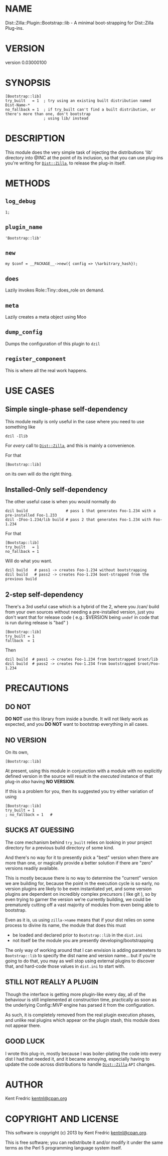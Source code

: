 # NAME

Dist::Zilla::Plugin::Bootstrap::lib - A minimal boot-strapping for Dist::Zilla Plug-ins.

# VERSION

version 0.03000100

# SYNOPSIS

    [Bootstrap::lib]
    try_built   = 1  ; try using an existing built distribution named Dist-Name-*
    no_fallback = 1  ; if try_built can't find a built distribution, or there's more than one, don't bootstrap
                     ; using lib/ instead

# DESCRIPTION

This module does the very simple task of
injecting the distributions 'lib' directory into @INC
at the point of its inclusion, so that you can use
plug-ins you're writing for [`Dist::Zilla`](http://search.cpan.org/perldoc?Dist::Zilla), to release
the plug-in itself.

# METHODS

## `log_debug`
    1;

## `plugin_name`
    'Bootstrap::lib'

## `new`

    my $conf = __PACKAGE__->new({ config => \%arbitrary_hash});

## `does`

Lazily invokes Role::Tiny::does\_role on demand.

## `meta`

Lazily creates a meta object using Moo

## `dump_config`

Dumps the configuration of this plugin to `dzil`

## `register_component`

This is where all the real work happens.

# USE CASES

## Simple single-phase self-dependency

This module really is only useful in the case where you need to use something like

    dzil -Ilib

For _every_ call to [`Dist::Zilla`](http://search.cpan.org/perldoc?Dist::Zilla), and this is mainly a convenience.

For that

    [Bootstrap::lib]

on its own will do the right thing.

## Installed-Only self-dependency

The other useful case is when you would normally do

    dzil build                 # pass 1 that generates Foo-1.234 with a pre-installed Foo-1.233
    dzil -IFoo-1.234/lib build # pass 2 that generates Foo-1.234 with Foo-1.234

For that

    [Bootstap::lib]
    try_built   = 1
    no_fallback = 1

Will do what you want.

    dzil build   # pass1 -> creates Foo-1.234 without bootstrapping
    dzil build   # pass2 -> creates Foo-1.234 boot-strapped from the previous build

## 2-step self-dependency

There's a 3rd useful case which is a hybrid of the 2, where you /can/ build from your own sources without needing a pre-installed version,
just you don't want that for release code ( e.g.: $VERSION being `undef` in code that is run during release is "bad" )

    [Bootstrap::lib]
    try_built = 1
    fallback  = 1

Then

    dzil build  # pass1 -> creates Foo-1.234 from bootstrapped $root/lib
    dzil build  # pass2 -> creates Foo-1.234 from bootstrapped $root/Foo-1.234

# PRECAUTIONS

## DO NOT

__DO NOT__ use this library from inside a bundle. It will not likely work as expected, and you __DO NOT__ want
to bootstrap everything in all cases.

## NO VERSION

On its own,

    [Bootstrap::lib]

At present, using this module in conjunction with a module with no explicitly defined version in the
source will result in the _executed_ instance of that plug-in _also_ having __NO VERSION__.

If this is a problem for you, then its suggested you try either variation of using

    [Bootstrap::lib]
    try_built = 1
    ; no_fallback = 1   #

## SUCKS AT GUESSING

The core mechanism behind `try_built` relies on looking in your project directory for a previous build directory of some kind.

And there's no way for it to presently pick a "best" version when there are more than one, or magically provide a better solution
if there are "zero" versions readily available.

This is mostly because there is no way to determine the "current" version we are building for, because the point in the execution
cycle is so early, no version plugins are likely to be even instantiated yet, and some version plugins are dependent on incredibly
complex precursors ( like git ), so by even trying to garner the version we're currently building, we could be prematurely cutting off
a vast majority of modules from even being able to bootstrap.

Even as it is, us using `zilla->name` means that if your dist relies on some process to divine its name, the module that does this must

- be loaded and declared prior to `Bootstrap::lib` in the `dist.ini`
- not itself be the module you are presently developing/bootstrapping

The only way of working around that I can envision is adding parameters to `Bootstrap::lib` to specify the dist name and version name... but if you're going to do that, you may as well stop using external plugins to discover that, and hard-code those values in `dist.ini` to start with.

## STILL NOT REALLY A PLUGIN

Though the interface is getting more plugin-like every day, all of the behaviour is still implemented at construction time, practically as soon as the underlying Config::MVP engine has parsed it from the configuration.

As such, it is completely removed from the real plugin execution phases, and unlike real plugins which appear on the plugin stash, this module does not appear there.

## GOOD LUCK

I wrote this plug-in, mostly because I was boiler-plating the code into every dist I had that needed it, and
it became annoying, especially having to update the code across distributions to handle
[`Dist::Zilla`](http://search.cpan.org/perldoc?Dist::Zilla) `API` changes.

# AUTHOR

Kent Fredric <kentnl@cpan.org>

# COPYRIGHT AND LICENSE

This software is copyright (c) 2013 by Kent Fredric <kentnl@cpan.org>.

This is free software; you can redistribute it and/or modify it under
the same terms as the Perl 5 programming language system itself.
